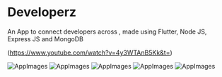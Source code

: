 # Developerz
An App to connect developers across , made using Flutter, Node JS, Express JS and MongoDB

(https://www.youtube.com/watch?v=4y3WTAnB5Kk&t=)

![AppImages](https://github.com/har200105/Developerz/blob/master/developerz/assets/a.jpeg)
![AppImages](https://github.com/har200105/Developerz/blob/master/developerz/assets/b.jpeg)
![AppImages](https://github.com/har200105/Developerz/blob/master/developerz/assets/e.jpeg)
![AppImages](https://github.com/har200105/Developerz/blob/master/developerz/assets/cimg.jpeg)
![AppImages](https://github.com/har200105/Developerz/blob/master/developerz/assets/dimg.jpeg)
